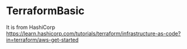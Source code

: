 # TerraformBasic
It is from HashiCorp
https://learn.hashicorp.com/tutorials/terraform/infrastructure-as-code?in=terraform/aws-get-started
